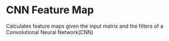 # CNN Feature Map
Calculates feature maps given the input matrix and the filters of a Convolutional Neural Network(CNN)

